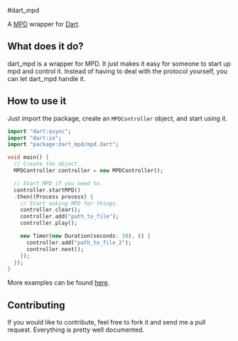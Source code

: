 #dart_mpd


A [MPD](http://www.musicpd.org/) wrapper for [Dart](http://dartlang.org).

## What does it do?

dart_mpd is a wrapper for MPD. It just makes it easy for someone to start up mpd and control it. Instead of having to deal with the protocol yourself, you can let dart_mpd handle it.

## How to use it

Just import the package, create an `MPDController` object, and start using it.

```dart
import "dart:async";
import "dart:io";
import "package:dart_mpd/mpd.dart";

void main() {
  // Create the object.
  MPDController controller = new MPDController();

  // Start MPD if you need to.
  controller.startMPD()
  .then((Process process) {
    // Start asking MPD for things.
    controller.clear();
    controller.add("path_to_file");
    controller.play();

    new Timer(new Duration(seconds: 10), () {
      controller.add("path_to_file_2");
      controller.next();      
    });
  });
}
```

More examples can be found [here](https://github.com/mpeterson2/dart_mpd/tree/master/example).

## Contributing

If you would like to contribute, feel free to fork it and send me a pull request. Everything is pretty well documented.